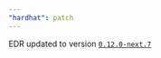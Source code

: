 ```yaml
---
"hardhat": patch
---
```


EDR updated to version [`0.12.0-next.7`](https://www.npmjs.com/package/@nomicfoundation/edr/v/0.12.0-next.7)

